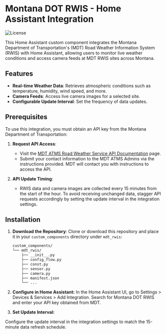 # Montana DOT RWIS - Home Assistant Integration

![License](https://img.shields.io/badge/license-MIT-blue.svg)

This Home Assistant custom component integrates the Montana Department of Transportation's (MDT) Road Weather Information System (RWIS) with Home Assistant, allowing users to monitor live weather conditions and access camera feeds at MDT RWIS sites across Montana.

## Features

- **Real-time Weather Data**: Retrieves atmospheric conditions such as temperature, humidity, wind speed, and more.
- **Camera Feeds**: Access live camera images for a selected site.
- **Configurable Update Interval**: Set the frequency of data updates.

## Prerequisites

To use this integration, you must obtain an API key from the Montana Department of Transportation:

1. **Request API Access**:
   - Visit the [MDT ATMS Road Weather Service API Documentation](https://app.mdt.mt.gov/atms/swagger-ui/index.html#/atms-rest-controller/getAllCurrentConditions) page.
   - Submit your contact information to the MDT ATMS Admins via the instructions provided. MDT will contact you with instructions to access the API.

2. **API Update Timing**:
   - RWIS data and camera images are collected every 15 minutes from the start of the hour. To avoid receiving unchanged data, stagger API requests accordingly by setting the update interval in the integration settings.

## Installation

1. **Download the Repository**:
   Clone or download this repository and place it in your `custom_components` directory under `mdt_rwis`:
   ```bash
   custom_components/
   └── mdt_rwis/
       ├── __init__.py
       ├── config_flow.py
       ├── const.py
       ├── sensor.py
       ├── camera.py
       ├── manifest.json
       └── ...
2. **Configure in Home Assistant:**
In the Home Assistant UI, go to Settings > Devices & Services > Add Integration.
Search for Montana DOT RWIS and enter your API key obtained from MDT.


3. **Set Update Interval:**

Configure the update interval in the integration settings to match the 15-minute data refresh schedule.
